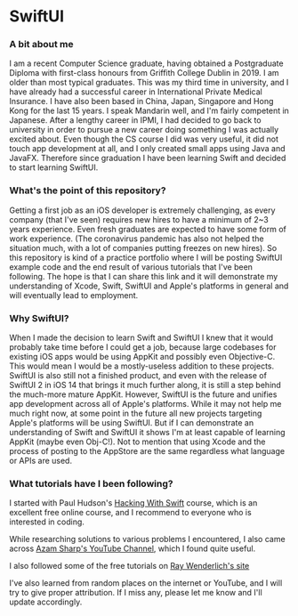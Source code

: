 # SwiftUI
### A bit about me

I am a recent Computer Science graduate, having obtained a Postgraduate Diploma with first-class honours from Griffith College Dublin in 2019. 
I am older than most typical graduates. This was my third time in university, and I have already had a successful career in International Private Medical Insurance. I have also been based in China, Japan, Singapore and Hong Kong for the last 15 years. I speak Mandarin well, and I'm fairly competent in Japanese. 
After a lengthy career in IPMI, I had decided to go back to university in order to pursue a new career doing something I was actually excited about. 
Even though the CS course I did was very useful, it did not touch app development at all, and I only created small apps using Java and JavaFX. Therefore since graduation I have been learning Swift and decided to start learning SwiftUI. 

### What's the point of this repository? 

Getting a first job as an iOS developer is extremely challenging, as every company (that I've seen) requires new hires to have a minimum of 2~3 years experience. Even fresh graduates are expected to have some form of work experience. 
(The coronavirus pandemic has also not helped the situation much, with a lot of companies putting freezes on new hires). 
So this repository is kind of a practice portfolio where I will be posting SwiftUI example code and the end result of various tutorials that I've been following. 
The hope is that I can share this link and it will demonstrate my understanding of Xcode, Swift, SwiftUI and Apple's platforms in general and will eventually lead to employment. 

### Why SwiftUI?

When I made the decision to learn Swift and SwiftUI I knew that it would probably take time before I could get a job, because large codebases for existing iOS apps would be using AppKit and possibly even Objective-C. This would mean I would be a mostly-useless addition to these projects. 
SwiftUI is also still not a finished product, and even with the release of SwiftUI 2 in iOS 14 that brings it much further along, it is still a step behind the much-more mature AppKit. 
However, SwiftUI is the future and unifies app development across all of Apple's platforms. While it may not help me much right now, at some point in the future all new projects targeting Apple's platforms will be using SwiftUI.
But if I can demonstrate an understanding of Swift and SwiftUI it shows I'm at least capable of learning AppKit (maybe even Obj-C!). Not to mention that using Xcode and the process of posting to the AppStore are the same regardless what language or APIs are used.

### What tutorials have I been following? 

I started with Paul Hudson's <a href="https://www.hackingwithswift.com">Hacking With Swift</a> course, which is an excellent free online course, and I recommend to everyone who is interested in coding. 

While researching solutions to various problems I encountered, I also came across <a href="https://www.youtube.com/user/azamsharp/">Azam Sharp's YouTube Channel</a>, which I found quite useful. 

I also followed some of the free tutorials on <a href="https://www.raywenderlich.com/paths#ios">Ray Wenderlich's site</a>

I've also learned from random places on the internet or YouTube, and I will try to give proper attribution. If I miss any, please let me know and I'll update accordingly. 
